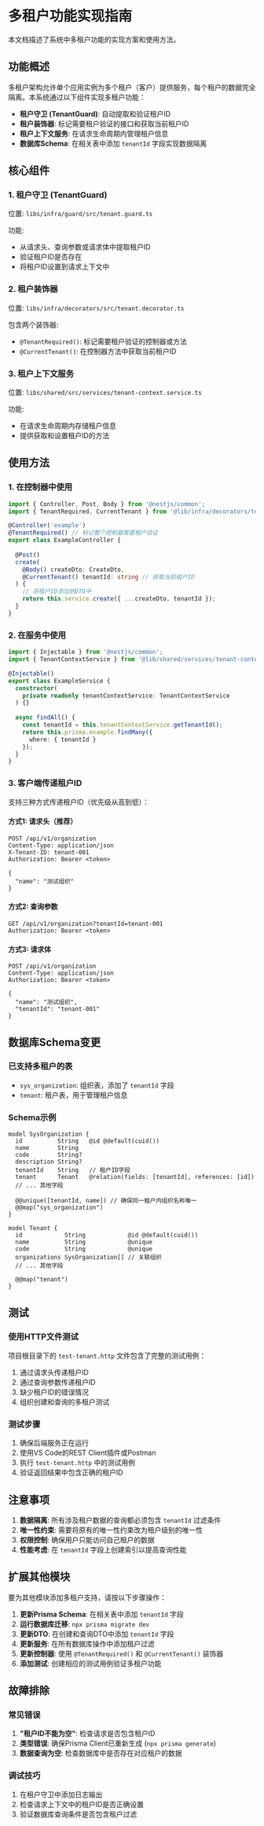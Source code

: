 # 多租户功能实现指南

本文档描述了系统中多租户功能的实现方案和使用方法。

## 功能概述

多租户架构允许单个应用实例为多个租户（客户）提供服务，每个租户的数据完全隔离。本系统通过以下组件实现多租户功能：

- **租户守卫 (TenantGuard)**: 自动提取和验证租户ID
- **租户装饰器**: 标记需要租户验证的接口和获取当前租户ID
- **租户上下文服务**: 在请求生命周期内管理租户信息
- **数据库Schema**: 在相关表中添加 `tenantId` 字段实现数据隔离

## 核心组件

### 1. 租户守卫 (TenantGuard)

位置: `libs/infra/guard/src/tenant.guard.ts`

功能:
- 从请求头、查询参数或请求体中提取租户ID
- 验证租户ID是否存在
- 将租户ID设置到请求上下文中

### 2. 租户装饰器

位置: `libs/infra/decorators/src/tenant.decorator.ts`

包含两个装饰器:
- `@TenantRequired()`: 标记需要租户验证的控制器或方法
- `@CurrentTenant()`: 在控制器方法中获取当前租户ID

### 3. 租户上下文服务

位置: `libs/shared/src/services/tenant-context.service.ts`

功能:
- 在请求生命周期内存储租户信息
- 提供获取和设置租户ID的方法

## 使用方法

### 1. 在控制器中使用

```typescript
import { Controller, Post, Body } from '@nestjs/common';
import { TenantRequired, CurrentTenant } from '@lib/infra/decorators/tenant.decorator';

@Controller('example')
@TenantRequired() // 标记整个控制器需要租户验证
export class ExampleController {
  
  @Post()
  create(
    @Body() createDto: CreateDto,
    @CurrentTenant() tenantId: string // 获取当前租户ID
  ) {
    // 将租户ID添加到DTO中
    return this.service.create({ ...createDto, tenantId });
  }
}
```

### 2. 在服务中使用

```typescript
import { Injectable } from '@nestjs/common';
import { TenantContextService } from '@lib/shared/services/tenant-context.service';

@Injectable()
export class ExampleService {
  constructor(
    private readonly tenantContextService: TenantContextService
  ) {}
  
  async findAll() {
    const tenantId = this.tenantContextService.getTenantId();
    return this.prisma.example.findMany({
      where: { tenantId }
    });
  }
}
```

### 3. 客户端传递租户ID

支持三种方式传递租户ID（优先级从高到低）：

#### 方式1: 请求头（推荐）
```http
POST /api/v1/organization
Content-Type: application/json
X-Tenant-ID: tenant-001
Authorization: Bearer <token>

{
  "name": "测试组织"
}
```

#### 方式2: 查询参数
```http
GET /api/v1/organization?tenantId=tenant-001
Authorization: Bearer <token>
```

#### 方式3: 请求体
```http
POST /api/v1/organization
Content-Type: application/json
Authorization: Bearer <token>

{
  "name": "测试组织",
  "tenantId": "tenant-001"
}
```

## 数据库Schema变更

### 已支持多租户的表

- `sys_organization`: 组织表，添加了 `tenantId` 字段
- `tenant`: 租户表，用于管理租户信息

### Schema示例

```prisma
model SysOrganization {
  id          String   @id @default(cuid())
  name        String
  code        String?
  description String?
  tenantId    String   // 租户ID字段
  tenant      Tenant   @relation(fields: [tenantId], references: [id])
  // ... 其他字段
  
  @@unique([tenantId, name]) // 确保同一租户内组织名称唯一
  @@map("sys_organization")
}

model Tenant {
  id            String            @id @default(cuid())
  name          String            @unique
  code          String            @unique
  organizations SysOrganization[] // 关联组织
  // ... 其他字段
  
  @@map("tenant")
}
```

## 测试

### 使用HTTP文件测试

项目根目录下的 `test-tenant.http` 文件包含了完整的测试用例：

1. 通过请求头传递租户ID
2. 通过查询参数传递租户ID
3. 缺少租户ID的错误情况
4. 组织创建和查询的多租户测试

### 测试步骤

1. 确保后端服务正在运行
2. 使用VS Code的REST Client插件或Postman
3. 执行 `test-tenant.http` 中的测试用例
4. 验证返回结果中包含正确的租户ID

## 注意事项

1. **数据隔离**: 所有涉及租户数据的查询都必须包含 `tenantId` 过滤条件
2. **唯一性约束**: 需要将原有的唯一性约束改为租户级别的唯一性
3. **权限控制**: 确保用户只能访问自己租户的数据
4. **性能考虑**: 在 `tenantId` 字段上创建索引以提高查询性能

## 扩展其他模块

要为其他模块添加多租户支持，请按以下步骤操作：

1. **更新Prisma Schema**: 在相关表中添加 `tenantId` 字段
2. **运行数据库迁移**: `npx prisma migrate dev`
3. **更新DTO**: 在创建和查询DTO中添加 `tenantId` 字段
4. **更新服务**: 在所有数据库操作中添加租户过滤
5. **更新控制器**: 使用 `@TenantRequired()` 和 `@CurrentTenant()` 装饰器
6. **添加测试**: 创建相应的测试用例验证多租户功能

## 故障排除

### 常见错误

1. **"租户ID不能为空"**: 检查请求是否包含租户ID
2. **类型错误**: 确保Prisma Client已重新生成 (`npx prisma generate`)
3. **数据查询为空**: 检查数据库中是否存在对应租户的数据

### 调试技巧

1. 在租户守卫中添加日志输出
2. 检查请求上下文中的租户ID是否正确设置
3. 验证数据库查询条件是否包含租户过滤